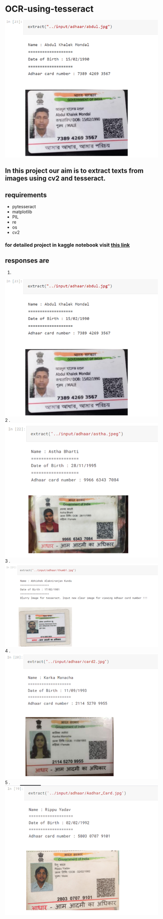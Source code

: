# OCR-using-tesseract
![](https://github.com/shubhendu-ghosh-DS/OCR-using-tesseract/blob/main/reponses/Annotation%202022-08-01%20113008.png?raw=true)  
## In this project our aim is to extract texts from images using cv2 and tesseract.  
## requirements
- pytesseract
- matplotlib
- PIL
- re
- os
- cv2


### for detailed project in kaggle notebook visit [this link](https://www.kaggle.com/code/shubhendughosh00/optical-character-recognition)  
## responses are  
1.  
![](https://github.com/shubhendu-ghosh-DS/OCR-using-tesseract/blob/main/reponses/Annotation%202022-08-01%20113008.png?raw=true)  
 2 .  
![](https://github.com/shubhendu-ghosh-DS/OCR-using-tesseract/blob/main/reponses/Annotation%202022-08-01%20113048.png?raw=true)  
 3 .  
 ![](https://github.com/shubhendu-ghosh-DS/OCR-using-tesseract/blob/main/reponses/Annotation%202022-08-01%20113110.png?raw=true)  
  4 .  
 ![](https://github.com/shubhendu-ghosh-DS/OCR-using-tesseract/blob/main/reponses/Annotation%202022-08-01%20113129.png?raw=true)  
  5 .  
 ![](https://github.com/shubhendu-ghosh-DS/OCR-using-tesseract/blob/main/reponses/Annotation%202022-08-01%20113148.png?raw=true)  
 


